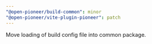 ```yaml
---
"@open-pioneer/build-common": minor
"@open-pioneer/vite-plugin-pioneer": patch
---
```


Move loading of build config file into common package.
